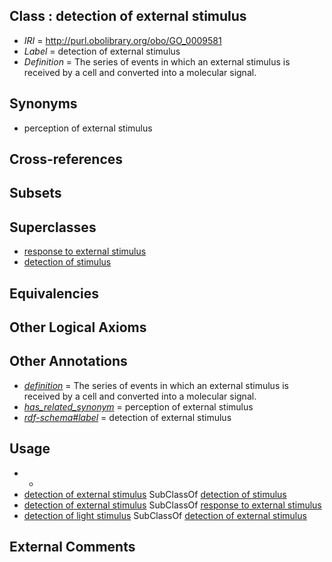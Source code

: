 
## Class : detection of external stimulus

 * *IRI* = http://purl.obolibrary.org/obo/GO_0009581
 * *Label* = detection of external stimulus
 * *Definition* = The series of events in which an external stimulus is received by a cell and converted into a molecular signal.

## Synonyms

 * perception of external stimulus

## Cross-references


## Subsets


## Superclasses

 * [response to external stimulus](../../GO/05/GO_0009605.md)
 * [detection of stimulus](../../GO/06/GO_0051606.md)

## Equivalencies


## Other Logical Axioms


## Other Annotations

 * *[definition](../../IAO/15/IAO_0000115.md)* = The series of events in which an external stimulus is received by a cell and converted into a molecular signal.
 * *[has_related_synonym](../../ym/oboInOwl#hasRelatedSynonym.md)* = perception of external stimulus
 * *[rdf-schema#label](../../el/rdf-schema#label.md)* = detection of external stimulus

## Usage

 * -
 * [detection of external stimulus](../../GO/81/GO_0009581.md) SubClassOf [detection of stimulus](../../GO/06/GO_0051606.md)
 * [detection of external stimulus](../../GO/81/GO_0009581.md) SubClassOf [response to external stimulus](../../GO/05/GO_0009605.md)
 * [detection of light stimulus](../../GO/83/GO_0009583.md) SubClassOf [detection of external stimulus](../../GO/81/GO_0009581.md)

## External Comments

